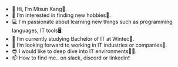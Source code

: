 - 👋 Hi, I’m Misun Kang🤗.
- 👀 I’m interested in finding new hobbies🤩.
- 💻 I'm passionate about learning new things such as programming languages, IT tools🖥️.
- 🌱 I’m currently studying Bachelor of IT at Wintec🏫.
- 💞️ I’m looking forward to working in IT industries or companies🏢.
- 😎 I would like to deep dive into IT environments👩‍💻.
- 📫 How to find me.. on slack, discord or linkedin❗

<!---
miskan22/miskan22 is a ✨ special ✨ repository because its `README.md` (this file) appears on your GitHub profile.
You can click the Preview link to take a look at your changes.
--->
